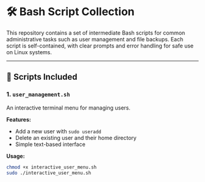 # 🛠️ Bash Script Collection

This repository contains a set of intermediate Bash scripts for common administrative tasks such as user management and file backups. Each script is self-contained, with clear prompts and error handling for safe use on Linux systems.

---

## 📁 Scripts Included

### 1. `user_management.sh`
An interactive terminal menu for managing users.

**Features:**
- Add a new user with `sudo useradd`
- Delete an existing user and their home directory
- Simple text-based interface

**Usage:**
```bash
chmod +x interactive_user_menu.sh
sudo ./interactive_user_menu.sh
